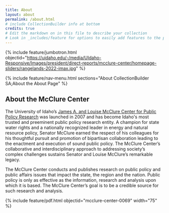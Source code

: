 ```yaml
---
title: About
layout: about
permalink: /about.html
# include CollectionBuilder info at bottom
credits: true
# Edit the markdown on in this file to describe your collection
# Look in _includes/feature for options to easily add features to the page
---
```


{% include feature/jumbotron.html objectid="https://uidaho.edu/-/media/UIdaho-Responsive/Images/president/direct-reports/mcclure-center/homepage-sliders/rangelands-2022-imax.jpg" %} 

{% include feature/nav-menu.html sections="About CollectionBuilder SA;About the About Page" %}

## About the McClure Center

The University of Idaho’s [James A. and Louise McClure Center for Public Policy Research](https://www.uidaho.edu/president/direct-reports/mcclure-center) was launched in 2007 and has become Idaho's most trusted and preeminent public policy research entity. A champion for state water rights and a nationally recognized leader in energy and natural resource policy, Senator McClure earned the respect of his colleagues for his thoughtful pursuit and promotion of bipartisan collaboration leading to the enactment and execution of sound public policy. The McClure Center’s collaborative and interdisciplinary approach to addressing society’s complex challenges sustains Senator and Louise McClure’s remarkable legacy.

The McClure Center conducts and publishes research on public policy and public affairs issues that impact the state, the region and the nation. Public policy is only as effective as the information, research and analysis upon which it is based. The McClure Center’s goal is to be a credible source for such research and analysis.

{% include feature/pdf.html objectid="mcclure-center-0069" width="75" %} 
